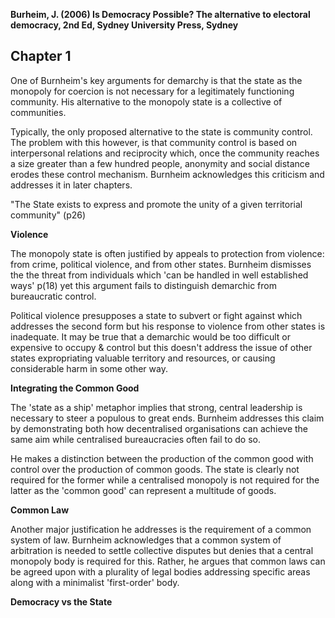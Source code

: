 **Burheim, J. (2006) Is Democracy Possible? The alternative to electoral democracy, 2nd Ed, Sydney University Press, Sydney**

Chapter 1
---------

One of Burnheim's key arguments for demarchy is that the state as the monopoly for coercion is not necessary for a legitimately functioning community. His alternative to the monopoly state is a collective of communities.

Typically, the only proposed alternative to the state is community control.  The problem with this however, is that community control is based on interpersonal relations and reciprocity which, once the community reaches a size greater than a few hundred people, anonymity and social distance erodes these control mechanism.  Burnheim acknowledges this criticism and addresses it in later chapters.

"The State exists to express and promote the unity of a given territorial community" (p26)

**Violence**

The monopoly state is often justified by appeals to protection from violence: from crime, political violence, and from other states.  Burnheim dismisses the the threat from individuals which 'can be handled in well established ways' p(18) yet this argument fails to distinguish demarchic from bureaucratic control.

Political violence presupposes a state to subvert or fight against which addresses the second form but his response to violence from other states is inadequate.  It may be true that a demarchic would be too difficult or expensive to occupy & control but this doesn't address the issue of other states expropriating valuable territory and resources, or causing considerable harm in some other way.

**Integrating the Common Good**

The 'state as a ship' metaphor implies that strong, central leadership is necessary to steer a populous to great ends.  Burnheim addresses this claim by demonstrating both how decentralised organisations can achieve the same aim while centralised bureaucracies often fail to do so.

He makes a distinction between the production of the common good with control over the production of common goods.  The state is clearly not required for the former while a centralised monopoly is not required for the latter as the 'common good' can represent a multitude of goods.

**Common Law**

Another major justification he addresses is the requirement of a common system of law.  Burnheim acknowledges that a common system of arbitration is needed to settle collective disputes but denies that a central monopoly body is required for this.  Rather, he argues that common laws can be agreed upon with a plurality of legal bodies addressing specific areas along with a minimalist 'first-order' body.

**Democracy vs the State**


